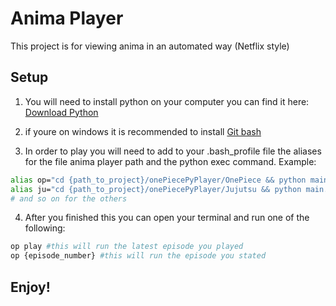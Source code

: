 # Anima Player

This project is for viewing anima in an automated way (Netflix style)
 
## Setup
1. You will need to install python on your computer you can find it here:  
[Download Python](https://www.python.org/downloads/)
 
2. if youre on windows it is recommended to install [Git bash](https://git-scm.com/downloads) 

3. In order to play you will need to add to your .bash_profile file the aliases for the file anima player path and the python exec command. Example:

```bash
alias op="cd {path_to_project}/onePiecePyPlayer/OnePiece && python main.py $1"
alias ju="cd {path_to_project}/onePiecePyPlayer/Jujutsu && python main.py $1"
# and so on for the others
```
4. After you finished this you can open your terminal and run one of the following:
```bash
op play #this will run the latest episode you played
op {episode_number} #this will run the episode you stated
```

## Enjoy!